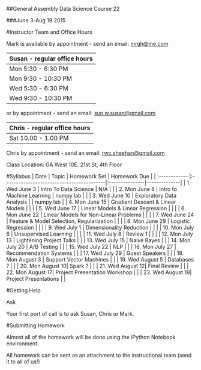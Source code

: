##General Assembly Data Science Course 22 

###June 3-Aug 19 2015

#Instructor Team and Office Hours

Mark is available by appointment - send an email: mrgh@me.com



|  Susan - regular office hours | 
| :------------ |
| Mon  5:30 - 6:30 PM    | 
| Mon  9:30 - 10:30 PM    | 
| Wed  5:30 - 6:30 PM   | 
| Wed 9:30 - 10:30 PM   |     

or by appointment - send an email: sun.w.susan@gmail.com


|  Chris - regular office hours | 
| :------------ |
| Sat  10.00 - 1.00 PM    | 

Chris by appointment - send an email: rwc.sheehan@gmail.com

Class Location: GA West 10E. 21st St, 4th Floor

#Syllabus
| Date          | Topic                                     | Homework Set   | Homework Due |
| :------------ |:------------------------------------------|:---------------|--------------|
| 1. Wed June 3    | Intro To Data Science                     | N/A            |              |
| 2. Mon June 8    | Intro to Machine Learning                 | numpy lab      |              |
| 3. Wed June 10   | Exploratory Data Analysis                 |                | numpy lab    |
| 4. Mon June 15   | Gradient Descent & Linear Models          |                |              |
| 5. Wed June 17   | Linear Models & Linear Regression         |                |              |
| 6. Mon June 22   | Linear Models for Non-Linear Problems     |                |              |
| 7. Wed June 24   | Feature & Model Selection, Regularization |                |              |
| 8. Mon June 29   | Logistic Regression                       |                |              |
| 9. Wed July 1    | Dimensionality Reduction                  |                |              |
| 10. Mon July 6   | Unsupervised Learning                     |                |              |
| 11. Wed July 8   | Review 1                                  |                |              |
| 12. Mon July 13  | Lightening Project Talks                  |                |
| 13. Wed July 15  | Naive Bayes                               |                |
| 14. Mon July 20  | A/B Testing                               |                |
| 15. Wed July 22  | NLP                                       |                |
| 16. Mon July 27  |  Recommendation Systems                   |                |
| 17. Wed July 29  |  Guest Speakers                           |                |
| 18. Mon August 3 | Support Vector Machines                   |                |
| 19. Wed August 5 | Databases                ?                |                |
| 20. Mon August 10| Spark                    ?                |                |
| 21. Wed August 12| Final Review                              |                |
| 22. Mon August 17| Project Presentation Workshop             |                |
| 23. Wed August 19| Project Presentations                     |                |

#Getting Help

Ask

Your first port of call is to ask Susan, Chris or Mark.

#Submitting Homework

Almost all of the homework will be done using the iPython Notebook environment. 

All homework can be sent as an attachment to the instructional team (send it to all of us!)
